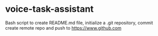 # voice-task-assistant
Bash script to create README.md file, initialize a .git repository, commit create remote repo and push to https://www.github.com
